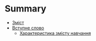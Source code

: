 # Summary

* [Зміст](README.md)
* [Вступне слово](1/poyasnyuvalna_zapyska.md)
   * [Характеристика змісту навчання](1/harakterystyka_zmistu_navchannya.md)

